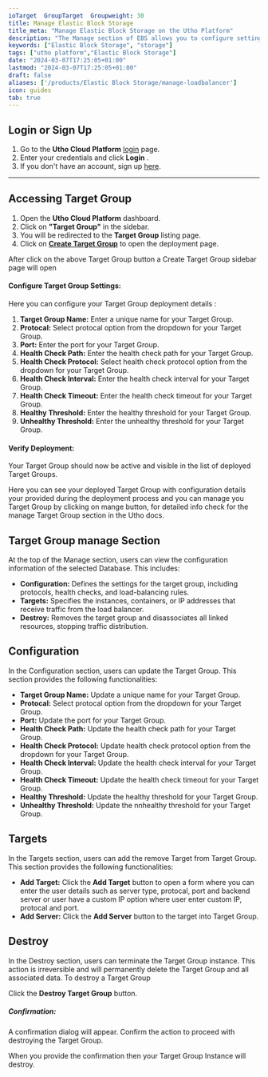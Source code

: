 ```yaml
---
ioTarget  GroupTarget  Groupweight: 30
title: Manage Elastic Block Storage
title_meta: "Manage Elastic Block Storage on the Utho Platform"
description: "The Manage section of EBS allows you to configure settings, resize volumes, attach or detach them from instances, and destroy volumes when no longer needed."
keywords: ["Elastic Block Storage", "storage"]
tags: ["utho platform","Elastic Block Storage"]
date: "2024-03-07T17:25:05+01:00"
lastmod: "2024-03-07T17:25:05+01:00"
draft: false 
aliases: ['/products/Elastic Block Storage/manage-loadbalancer']
icon: guides
tab: true
---
```

## **Login or Sign Up**

1. Go to the **Utho Cloud Platform** [login](https://console.utho.com/login) page.
2. Enter your credentials and click  **Login** .
3. If you don't have an account, sign up [here](https://console.utho.com/signup).

---

## **Accessing Target  Group**

1. Open the **Utho Cloud Platform** dashboard.
2. Click on **"Target  Group"** in the sidebar.
3. You will be redirected to the **Target Group** listing page.
4. Click on **[Create Target Group](https://console.utho.com/targetgroups)** to open the deployment page.

After click on the above Target Group button a Create Target Group sidebar page will open

#### Configure Target Group Settings:

Here you can configure your Target Group deployment details :

1. **Target Group Name:** Enter a unique name for your Target Group.
2. **Protocal:** Select protocal option from the dropdown for your Target Group.
3. **Port:** Enter the port for your Target Group.
4. **Health Check Path:** Enter the health check path for your Target Group.
5. **Health Check Protocol:** Select health check protocol option from the dropdown for your Target Group.
6. **Health Check Interval:** Enter the health check interval for your Target Group.
7. **Health Check Timeout:** Enter the health check timeout for your Target Group.
8. **Healthy Threshold:** Enter the healthy threshold for your Target Group.
9. **Unhealthy Threshold:** Enter the unhealthy threshold for your Target Group.

#### Verify Deployment:

Your Target Group should now be active and visible in the list of deployed Target Groups.

Here you can see your deployed Target Group with configuration details your provided during the deployment process and you can manage you Target Group by clicking on mange button, for detailed info check for the manage Target Group section in the Utho docs.

## Target Group manage  Section

At the top of the Manage section, users can view the configuration information of the selected Database. This includes:

* **Configuration:** Defines the settings for the target group, including protocols, health checks, and load-balancing rules.
* **Targets:** Specifies the instances, containers, or IP addresses that receive traffic from the load balancer.
* **Destroy:** Removes the target group and disassociates all linked resources, stopping traffic distribution.

## Configuration

In the Configuration section, users can update the Target Group. This section provides the following functionalities:

* **Target Group Name:** Update a unique name for your Target Group.
* **Protocal:** Select protocal option from the dropdown for your Target Group.
* **Port:** Update the port for your Target Group.
* **Health Check Path:** Update the health check path for your Target Group.
* **Health Check Protocol:** Update health check protocol option from the dropdown for your Target Group.
* **Health Check Interval:** Update the health check interval for your Target Group.
* **Health Check Timeout:** Update the health check timeout for your Target Group.
* **Healthy Threshold:** Update the healthy threshold for your Target Group.
* **Unhealthy Threshold:** Update the nnhealthy threshold for your Target Group.

## Targets

In the Targets section, users can add the remove Target from Target Group. This section provides the following functionalities:

* **Add Target:** Click the **Add Target** button to open a form where you can enter the user details such as server type, protocal, port and backend server or user have a custom IP option where user enter custom IP, protocal and port.
* **Add Server:** Click the **Add Server** button to the target into Target Group.

## Destroy

In the Destroy section, users can terminate the Target Group instance. This action is irreversible and will permanently delete the Target Group and all associated data. To destroy a Target Group

Click the **Destroy Target Group** button.

##### **Confirmation:**

A confirmation dialog will appear. Confirm the action to proceed with destroying the Target Group.

When you provide the confirmation then your Target Group Instance will destroy.
